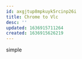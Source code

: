 ```yaml
---
id: axgjtup8mpkuyk5rcinp26i
title: Chrome to Vlc
desc: ''
updated: 1636915711264
created: 1636915626219
---
```


simple